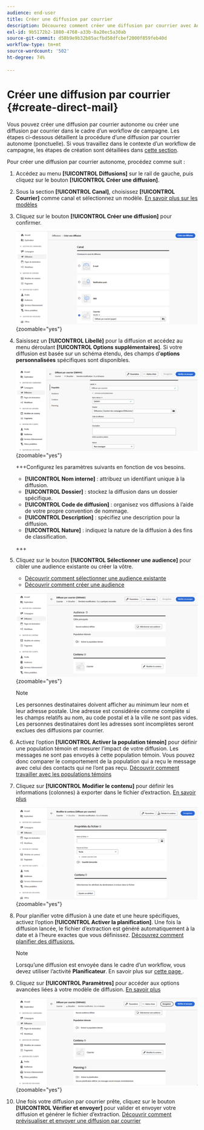 ```yaml
---
audience: end-user
title: Créer une diffusion par courrier
description: Découvrez comment créer une diffusion par courrier avec Adobe Campaign Web.
exl-id: 9b5172b2-1880-4768-a33b-8a20ec5a30ab
source-git-commit: d58b9e9b32b85acfbd58dfcbef2000f859feb40d
workflow-type: tm+mt
source-wordcount: '502'
ht-degree: 74%

---
```


# Créer une diffusion par courrier {#create-direct-mail}

Vous pouvez créer une diffusion par courrier autonome ou créer une diffusion par courrier dans le cadre d’un workflow de campagne. Les étapes ci-dessous détaillent la procédure d’une diffusion par courrier autonome (ponctuelle). Si vous travaillez dans le contexte d’un workflow de campagne, les étapes de création sont détaillées dans [cette section](../workflows/activities/channels.md#create-a-delivery-in-a-campaign-workflow).

Pour créer une diffusion par courrier autonome, procédez comme suit :

1. Accédez au menu **[!UICONTROL Diffusions]** sur le rail de gauche, puis cliquez sur le bouton **[!UICONTROL Créer une diffusion]**.

1. Sous la section **[!UICONTROL Canal]**, choisissez **[!UICONTROL Courrier]** comme canal et sélectionnez un modèle. [En savoir plus sur les modèles](../msg/delivery-template.md)

1. Cliquez sur le bouton **[!UICONTROL Créer une diffusion]** pour confirmer.

   ![Capture d’écran montrant la création d’une diffusion courrier](assets/dm-create.png){zoomable="yes"}

1. Saisissez un **[!UICONTROL Libellé]** pour la diffusion et accédez au menu déroulant **[!UICONTROL Options supplémentaires]**. Si votre diffusion est basée sur un schéma étendu, des champs d’**options personnalisées** spécifiques sont disponibles.

   ![Capture d’écran affichant la configuration des propriétés d’une diffusion courrier](assets/dm-properties.png){zoomable="yes"}

   +++Configurez les paramètres suivants en fonction de vos besoins.
   * **[!UICONTROL Nom interne]** : attribuez un identifiant unique à la diffusion.
   * **[!UICONTROL Dossier]** : stockez la diffusion dans un dossier spécifique.
   * **[!UICONTROL Code de diffusion]** : organisez vos diffusions à l’aide de votre propre convention de nommage.
   * **[!UICONTROL Description]** : spécifiez une description pour la diffusion.
   * **[!UICONTROL Nature]** : indiquez la nature de la diffusion à des fins de classification.

   +++

1. Cliquez sur le bouton **[!UICONTROL Sélectionner une audience]** pour cibler une audience existante ou créer la vôtre.

   * [Découvrir comment sélectionner une audience existante](../audience/add-audience.md)
   * [Découvrir comment créer une audience](../audience/one-time-audience.md)

   ![Capture d’écran affichant la sélection de l’audience pour une diffusion courrier](assets/dm-audience.png){zoomable="yes"}

   >[!NOTE]
   >
   >Les personnes destinataires doivent afficher au minimum leur nom et leur adresse postale. Une adresse est considérée comme complète si les champs relatifs au nom, au code postal et à la ville ne sont pas vides. Les personnes destinataires dont les adresses sont incomplètes seront exclues des diffusions par courrier.

1. Activez l’option **[!UICONTROL Activer la population témoin]** pour définir une population témoin et mesurer l’impact de votre diffusion. Les messages ne sont pas envoyés à cette population témoin. Vous pouvez donc comparer le comportement de la population qui a reçu le message avec celui des contacts qui ne l’ont pas reçu. [Découvrir comment travailler avec les populations témoins](../audience/control-group.md)

1. Cliquez sur **[!UICONTROL Modifier le contenu]** pour définir les informations (colonnes) à exporter dans le fichier d’extraction. [En savoir plus](content-direct-mail.md)

   ![Capture d’écran montrant la modification du contenu pour une diffusion courrier](assets/dm-content.png){zoomable="yes"}

1. Pour planifier votre diffusion à une date et une heure spécifiques, activez l’option **[!UICONTROL Activer la planification]**. Une fois la diffusion lancée, le fichier d’extraction est généré automatiquement à la date et à l’heure exactes que vous définissez. [Découvrez comment planifier des diffusions.](../msg/gs-deliveries.md#gs-schedule)

   >[!NOTE]
   >
   >Lorsqu’une diffusion est envoyée dans le cadre d’un workflow, vous devez utiliser l’activité **Planificateur**. En savoir plus sur [ cette page ](../workflows/activities/scheduler.md).

1. Cliquez sur **[!UICONTROL Paramètres]** pour accéder aux options avancées liées à votre modèle de diffusion. [En savoir plus](../advanced-settings/delivery-settings.md)

   ![Capture d’écran affichant les paramètres avancés d’une diffusion courrier](assets/dm-settings.png){zoomable="yes"}

1. Une fois votre diffusion par courrier prête, cliquez sur le bouton **[!UICONTROL Vérifier et envoyer]** pour valider et envoyer votre diffusion et générer le fichier d’extraction. [Découvrir comment prévisualiser et envoyer une diffusion par courrier](send-direct-mail.md)